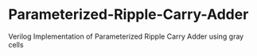 # Parameterized-Ripple-Carry-Adder
Verilog Implementation of Parameterized Ripple Carry Adder using gray cells
